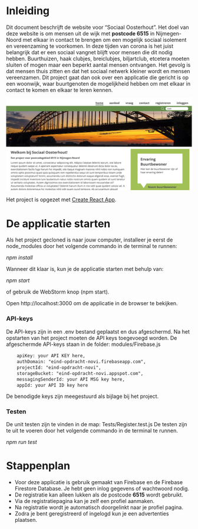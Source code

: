 # Inleiding
Dit document beschrijft de website voor “Sociaal Oosterhout”.
Het doel van deze website is om mensen uit de wijk met **postcode 6515** in Nijmegen-Noord met elkaar in contact te brengen om een mogelijk sociaal isolement en vereenzaming te voorkomen.
In deze tijden van corona is het juist belangrijk dat er een sociaal vangnet blijft voor mensen die dit nodig hebben.
Buurthuizen, haak clubjes, breiclubjes, biljartclub, etcetera moeten sluiten of mogen maar een beperkt aantal mensen ontvangen. Het gevolg is dat mensen thuis zitten en dat het sociaal netwerk kleiner wordt en mensen vereenzamen.
Dit project gaat dan ook over een applicatie die gericht is op een woonwijk, waar buurtgenoten de mogelijkheid hebben om met elkaar in contact te komen en elkaar te leren kennen.

![Home](./src/assets/screenshot.png)

Het project is opgezet met  [Create React App](https://github.com/facebook/create-react-app).

# De applicatie starten
Als het project gecloned is naar jouw computer, installeer je eerst de node_modules door het volgende commando in de terminal te runnen:

_npm install_

Wanneer dit klaar is, kun je de applicatie starten met behulp van:

_npm start_

of gebruik de WebStorm knop (npm start). 

Open http://localhost:3000 om de applicatie in de browser te bekijken.

### API-keys
De API-keys zijn in een .env bestand geplaatst en dus afgeschermd.
Na het opstarten van het project moeten de API keys toegevoegd worden. De afgeschermde API-keys staan in de folder: modules/Firebase.js
```text
    apiKey: your API KEY here,
    authDomain: "eind-opdracht-novi.firebaseapp.com",
    projectId: "eind-opdracht-novi",
    storageBucket: "eind-opdracht-novi.appspot.com",
    messagingSenderId: your API MSG key here,
    appId: your API ID key here
```
De benodigde keys zijn meegestuurd als bijlage bij het project.

### Testen
De unit testen zijn te vinden in de map: Tests/Register.test.js
De testen zijn te uit te voeren door het volgende commando in de terminal te runnen.

_npm run test_

# Stappenplan
* Voor deze applicatie is gebruik gemaakt van Firebase en de Firebase Firestore Database. Je hebt geen inlog gegevens of wachtwoord nodig.
* De registratie kan alleen lukken als de postcode **6515** wordt gebruikt. 
* Via de registratiepagina kan je zelf een profiel aanmaken.
* Na registratie wordt je automatisch doorgelinkt naar je profiel pagina.
* Zodra je bent geregistreerd of ingelogd kun je een advertenties plaatsen.

